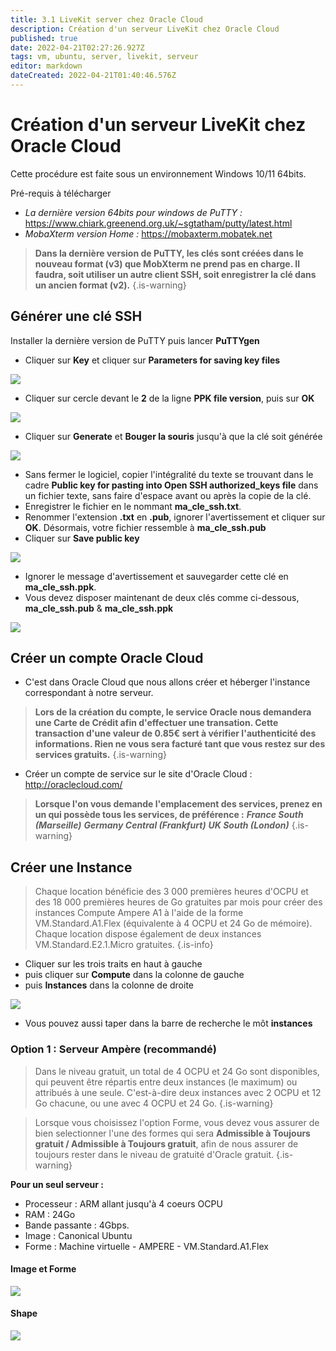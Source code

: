 ```yaml
---
title: 3.1 LiveKit server chez Oracle Cloud
description: Création d'un serveur LiveKit chez Oracle Cloud
published: true
date: 2022-04-21T02:27:26.927Z
tags: vm, ubuntu, server, livekit, serveur
editor: markdown
dateCreated: 2022-04-21T01:40:46.576Z
---
```


# Création d'un serveur LiveKit chez Oracle Cloud

Cette procédure est faite sous un environnement Windows 10/11 64bits. 

Pré-requis à télécharger
- *La dernière version 64bits pour windows de PuTTY :* https://www.chiark.greenend.org.uk/~sgtatham/putty/latest.html
- *MobaXterm version Home :* https://mobaxterm.mobatek.net 


> **Dans la dernière version de PuTTY, les clés sont créées dans le nouveau format (v3) que MobXterm ne prend pas en charge. Il faudra, soit utiliser un autre client SSH, soit enregistrer la clé dans un ancien format (v2).**
{.is-warning}


## Générer une clé SSH

Installer la dernière version de PuTTY puis lancer **PuTTYgen**

- Cliquer sur **Key** et cliquer sur **Parameters for saving key files**
<img src="https://puu.sh/IVWQh/b043db6e44.png">

- Cliquer sur cercle devant le **2** de la ligne **PPK file version**, puis sur **OK**
<img src="https://puu.sh/IVWQC/dff247fc71.png">

- Cliquer sur **Generate** et **Bouger la souris** jusqu'à que la clé soit générée
<img src="https://puu.sh/IVWTR/23dce73561.png">

- Sans fermer le logiciel, copier l'intégralité du texte se trouvant dans le cadre **Public key for pasting into Open SSH authorized_keys file** dans un fichier texte, sans faire d'espace avant ou après la copie de la clé.
- Enregistrer le fichier en le nommant **ma_cle_ssh.txt**.
- Renommer l'extension **.txt** en **.pub**, ignorer l'avertissement et cliquer sur **OK**. Désormais, votre fichier ressemble à **ma_cle_ssh.pub**
- Cliquer sur **Save public key**
<img src="https://puu.sh/IVWYu/c49952b0eb.png">

- Ignorer le message d'avertissement et sauvegarder cette clé en **ma_cle_ssh.ppk**.
- Vous devez disposer maintenant de deux clés comme ci-dessous, **ma_cle_ssh.pub** & **ma_cle_ssh.ppk**
<img src="https://puu.sh/IVX1s/7edda5d138.png">


## Créer un compte Oracle Cloud

- C'est dans Oracle Cloud que nous allons  créer et héberger l'instance correspondant à notre serveur.

> **Lors de la création du compte, le service Oracle nous demandera une Carte de Crédit afin d'effectuer une transation. Cette transaction d'une valeur de 0.85€ sert à vérifier l'authenticité des informations. Rien ne vous sera facturé tant que vous restez sur des services gratuits.**
{.is-warning}

- Créer un compte de service sur le site d'Oracle Cloud : http://oraclecloud.com/

> **Lorsque l'on vous demande l'emplacement des services, prenez en un qui possède tous les services, de préférence :**
> ***France South (Marseille)***
> ***Germany Central (Frankfurt)***
> ***UK South (London)***
{.is-warning}


## Créer une Instance
> Chaque location bénéficie des 3 000 premières heures d'OCPU et des 18 000 premières heures de Go gratuites par mois pour créer des instances Compute Ampere A1 à l'aide de la forme VM.Standard.A1.Flex (équivalente à 4 OCPU et 24 Go de mémoire). Chaque location dispose également de deux instances VM.Standard.E2.1.Micro gratuites.
{.is-info}

- Cliquer sur les trois traits en haut à gauche
- puis cliquer sur **Compute** dans la colonne de gauche
- puis **Instances** dans la colonne de droite
<img src="https://puu.sh/IVXfT/bb4e55bf6f.png">

- Vous pouvez aussi taper dans la barre de recherche le môt **instances**

### Option 1 : Serveur Ampère (recommandé)
> Dans le niveau gratuit, un total de 4 OCPU et 24 Go sont disponibles, qui peuvent être répartis entre deux instances (le maximum) ou attribués à une seule. C'est-à-dire deux instances avec 2 OCPU et 12 Go chacune, ou une avec 4 OCPU et 24 Go.
{.is-warning}

> Lorsque vous choisissez l'option Forme, vous devez vous assurer de bien selectionner l'une des formes qui sera **Admissible à Toujours gratuit / Admissible à Toujours gratuit**, afin de nous assurer de toujours rester dans le niveau de gratuité d'Oracle gratuit.
{.is-warning}


**Pour un seul serveur :**
- Processeur : ARM allant jusqu'à 4 coeurs OCPU
- RAM : 24Go
- Bande passante : 4Gbps.
- Image : Canonical Ubuntu
- Forme : Machine virtuelle - AMPERE - VM.Standard.A1.Flex

#### Image et Forme 
<img src="https://puu.sh/IVXk9/1e31da8a36.png">

#### Shape 
<img src="https://puu.sh/IVXpA/dc85446c0c.png">
